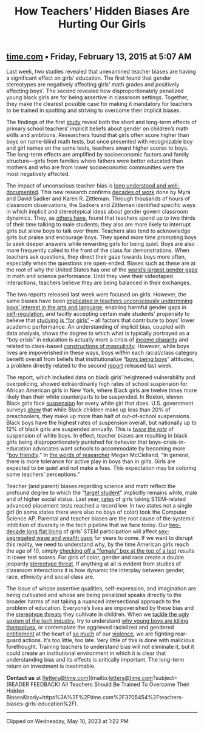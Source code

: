 ﻿---
backlinks:
- title: Jesse Stommel on ungrading
  url: /sense/Teaching/stommel-ungrading.html
- title: Teacher Biases
  url: /sense/Teaching/teacher-biases.html
title: "How Teachers\u2019 Hidden Biases Are Hurting Our Girls"
---
## [time.com](https://time.com/3705454/teachers-biases-girls-education/) ▪ Friday, February 13, 2015 at 5:07 AM

Last week, two studies revealed that unexamined teacher biases are having a significant effect on girls’ education. The first found that gender stereotypes are negatively affecting girls’ math grades and positively affecting boys’. The second revealed how disproportionately penalized young black girls are for being assertive in classroom settings. Together, they make the clearest possible case for making it mandatory for teachers to be trained in spotting and striving to overcome their implicit biases.

The findings of the first [study](http://www.nber.org/papers/w20909) reveal both the short and long-term effects of primary school teachers’ implicit beliefs about gender on children’s math skills and ambitions. Researchers found that girls often score higher than boys on name-blind math tests, but once presented with recognizable boy and girl names on the same tests, teachers award higher scores to boys. The long-term effects are amplified by socioeconomic factors and family structure—girls from families where fathers were better educated than mothers and who are from lower socioeconomic communities were the most negatively affected.

The impact of unconscious teacher bias is [long understood and well-documented](http://www.ncbi.nlm.nih.gov/pmc/articles/PMC3057475/#R8). This new research confirms [decades of work](http://www.amazon.com/Still-Failing-Fairness-Gender-Cheats/dp/1416552472) done by Myra and David Sadker and Karen R. Zittleman. Through thousands of hours of classroom observations, the Sadkers and Zittleman identified specific ways in which implicit and stereotypical ideas about gender govern classroom dynamics. They, as [others have](http://www.amazon.com/Language-Gender-Reader-2nd-Edition/dp/1405191279), found that teachers spend up to two thirds of their time talking to male students; they also are more likely to interrupt girls but allow boys to talk over them. Teachers also tend to acknowledge girls but praise and encourage boys. They spend more time prompting boys to seek deeper answers while rewarding girls for being quiet. Boys are also more frequently called to the front of the class for demonstrations. When teachers ask questions, they direct their gaze towards boys more often, especially when the questions are open-ended. Biases such as these are at the root of why the United States has one of the [world’s largest gender gaps](http://www.nytimes.com/interactive/2013/02/04/science/girls-lead-in-science-exam-but-not-in-the-united-states.html) in math and science performance. Until they view their videotaped interactions, teachers believe they are being balanced in their exchanges.

The two reports released last week were focused on girls. However, the same biases have been [implicated in teachers unconsciously undermining boys’ interest in the arts and language](http://www.idra.org/IDRA_Newsletter/September_2006_Student_Success/Unmasking_Gender_Bias/), enabling harmful gender gaps in [self-regulation](http://oregonstate.edu/ua/ncs/archives/2013/may/%E2%80%9Cboys-will-be-boys%E2%80%9D-us-not-asia), and tacitly accepting certain male students’ propensity to believe that [studying is “for girls”](https://books.google.com/books?id=PzqP2b3XVrMC&pg=PA79&lpg=PA79&dq=school+is+for+girls+construction+of+working+class+masculinity&source=bl&ots=6FZn_i-iR8&sig=au6xjfcqT8SxxOvsJELcMfrMjnQ&hl=en&sa=X&ei=xu3YVIOfBcjDggS2jYGYAQ&ved=0CC8Q6AEwAQ#v=onepage&q=school%20is%20for%20girls%20construction%20of%20working%20class%20masculinity&f=false) – all factors that contribute to boys’ lower academic performance. An understanding of implicit bias, coupled with data analysis, shows the degree to which what is typically portrayed as a “boy crisis” in education is actually more a crisis of [income disparity](http://www.boston.com/news/local/massachusetts/2014/11/15/black-and-latino-boys-fall-behind-boston-schools-new-study-shows/GFQqT35YbzbUixXSUF2EmM/story.html) and related to class-based [constructions of masculinity](http://quod.lib.umich.edu/cgi/t/text/text-idx?cc=mfsfront;c=mfs;c=mfsfront;idno=ark5583.0014.001;g=mfsg;rgn=main;view=text;xc=1). However, while boys lives are impoverished in these ways, boys _within_ each racial/class category benefit overall from beliefs that institutionalize “[boys being boys](http://www.education.com/reference/article/gender-bias-in-teaching/)” attitudes, a problem directly related to the second [report](http://www.law.columbia.edu/null/download?&exclusive=filemgr.download&file_id=613546) released last week.

The report, which included data on black girls’ heightened vulnerability and overpolicing, showed extraordinarily high rates of school suspension for African American girls in New York, where Black girls are twelve times more likely than their white counterparts to be suspended. In Boston, eleven Black girls face [suspension](http://www.thedailybeast.com/articles/2015/02/05/black-girls-suspended-6-times-more-often.html) for every white girl that does. U.S. government surveys [show](https://time.com/wp-content/uploads/2015/02/crdc-school-discipline-snapshot.pdf) that while Black children make up less than 20% of preschoolers, they make up more than half of out-of-school suspensions. Black boys have the highest rates of suspension overall, but nationally up to 12% of black girls are suspended annually. This is _[twice the rate](https://time.com/wp-content/uploads/2015/02/crdc-discipline-snapshot.pdf?utm_source=JFSF+Newsletter&utm_campaign=0f6e101c7e-Newsletter_July_2013&utm_medium=email&utm_term=0_2ce9971b29-0f6e101c7e-195307941)_ of suspension of white boys. In effect, teacher biases are resulting in black girls being disproportionately punished for behavior that boys-crisis-in-education advocates want schools to accommodate by becoming more “[boy friendly](http://www.educationworld.com/a_issues/chat/chat231.shtml).” In [the words of researcher](http://oregonstate.edu/ua/ncs/archives/2013/may/%E2%80%9Cboys-will-be-boys%E2%80%9D-us-not-asia) Megan McClelland, “In general, there is more tolerance for active play in boys than in girls. Girls are expected to be quiet and not make a fuss. This expectation may be coloring some teachers’ perceptions.”

Teacher (and parent) biases regarding science and math reflect the profound degree to which the “[target student](http://onlinelibrary.wiley.com/doi/10.1002/tea.3660240107/abstract)” implicitly remains white, male and of higher social status. Last year, [rates](http://blogs.edweek.org/edweek/curriculum/2014/01/girls_african_americans_and_hi.html) of girls taking STEM-related advanced placement tests reached a record low. In two states not a single girl (in some states there were also no boys of color) took the Computer Science AP. Parental and teacher biases are the root cause of the systemic inhibition of diversity in the tech pipeline that we face today. Our [two-decade long flat lining](http://thinkprogress.org/economy/2013/09/10/2599491/women-stem/) of girls’ STEM participation will affect [sex-segregated wage and wealth gaps](https://global.oup.com/academic/product/shortchanged-9780195367690?cc=us&lang=en&) for years to come. If we want to disrupt this reality, we need to understand why, by the time American girls reach the age of 10, simply [checking off a “female” box at the top of a test](https://www.academia.edu/806308/The_role_of_stereotype_threats_in_undermining_girls_and_womens_performance_and_interest_in_STEM_fields) results in lower test scores. For girls of color, gender and race create a double jeopardy [stereotype threat](http://www.reducingstereotypethreat.org/definition.html). If anything at all is evident from studies of classroom interactions it is how dynamic the interplay between gender, race, ethnicity and social class are.

The issue of whose assertive qualities, self-expression, and imagination are being cultivated and whose are being penalized speaks directly to the broader harms of not taking a nuanced intersectional approach to the problem of education. Everyone’s lives are impoverished by these bias and the [stereotype threats](http://www.reducingstereotypethreat.org/definition.html) they cultivate in children. When we [tackle the ugly sexism of the tech industry](http://www.newsweek.com/2015/02/06/what-silicon-valley-thinks-women-302821.html), try to understand [why young boys are killing themselves](http://triplehelixblog.com/2014/08/the-effects-of-masculine-stereotypes-on-male-suicide-depression/), or contemplate the aggrieved racialized and gendered [entitlement](http://www.nytimes.com/2013/11/24/books/review/angry-white-men-by-michael-kimmel.html?pagewanted=all) at the heart of [so much](http://www.motherjones.com/politics/2014/11/science-of-racism-prejudice) of our [violence](http://www.nytimes.com/2015/02/03/opinion/to-stop-violence-start-at-home.html), we are fighting rear-guard actions. It’s too little, too late. Very little of this is done with malicious forethought. Training teachers to understand bias will not eliminate it, but it could create an institutional environment in which it is clear that understanding bias and its effects is critically important. The long-term return on investment is inestimable.

**Contact us** at [letters@time.com](mailto:letters@time.com?subject=(READER FEEDBACK) All Teachers Should Be Trained To Overcome Their Hidden Biases&body=https%3A%2F%2Ftime.com%2F3705454%2Fteachers-biases-girls-education%2F).

---

Clipped on Wednesday, May 10, 2023 at 1:22 PM